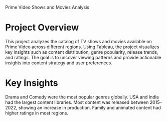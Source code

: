 Prime Video Shows and Movies Analysis
# Project Overview
This project analyzes the catalog of TV shows and movies available on Prime Video across different regions. Using Tableau, the project visualizes key insights such as content distribution, genre popularity, release trends, and ratings. The goal is to uncover viewing patterns and provide actionable insights into content strategy and user preferences.
# Key Insights
Drama and Comedy were the most popular genres globally.
USA and India had the largest content libraries.
Most content was released between 2015–2022, showing an increase in production.
Family and animated content had higher ratings in most regions.
